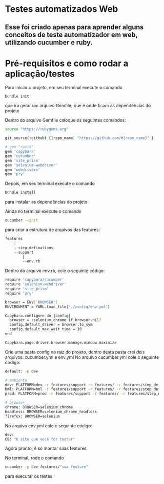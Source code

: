 # Testes automatizados Web

## Esse foi criado apenas para aprender alguns conceitos de teste automatizador em web, utilizando cucumber e ruby.

# Pré-requisitos e como rodar a aplicação/testes

Para iniciar o projeto, em seu terminal execute o comando 
```bash 
bundle init 
```
que ira gerar um arquivo Gemfile, que é onde ficam as dependências do projeto

Dentro do arquivo Gemfile coloque os seguintes comandos:
```bash
source "https://rubygems.org"

git_source(:github) {|repo_name| "https://github.com/#{repo_name}" }

# gem "rails"
gem 'capybara'
gem 'cucumber'
gem 'site_prism'
gem 'selenium-webdriver'
gem 'webdrivers'
gem 'pry'
```

Depois, em seu terminal execute o comando
```bash
bundle install 
```
para instalar as dependências do projeto

Ainda no terminal execute o comando 
```bash 
cucumber --init 
```
para criar a estrutura de arquivos das features:
```bash
features
	|
	--step_definations
	--support
		|
		--env.rb
```

Dentro do arquivo env.rb, cole o seguinte código:
```bash
require 'capybara/cucumber'
require 'selenium-webdriver'
require 'site_prism'
require 'pry'

browser = ENV['BROWSER']
ENVIRONMENT = YAML.load_file('./config/env.yml')

Capybara.configure do |config|
  browser = :selenium_chrome if browser.nil?
  config.default_driver = browser.to_sym
  config.default_max_wait_time = 10
end

Capybara.page.driver.browser.manage.window.maximize
```

Crie uma pasta config na raiz do projeto, dentro desta pasta crei dois arquivos: cucumber.yml e env.yml
No arquivo cucumber.yml cole o seguinte código:
```bash
default: -p dev 

# ambiente
dev: PLATFORM=dev -r features/support -r features/ -r features/step_definitions -r features/page -r config/dev --exclude config/hml   --tags "not @mock"
hml: PLATFORM=hml -r features/support -r features/ -r features/step_definitions -r features/page -r config/hml --exclude config/dev--tags "not @mock"  --tags "not @prod"
prod: PLATFORM=prod -r features/support -r features/ -r features/step_definitions -r features/page -r config/prod --exclude config/dev --exclude config/hml--tags "not @mock"

# browser
chrome: BROWSER=selenium_chrome
headless: BROWSER=selenium_chrome_headless
firefox: BROWSER=selenium
```

No arquivo env.yml cole o seguinte código:
```bash
dev:
CB: "O site que você for testar"
```

Agora pronto, é só montar suas features

No terminal, rode o comando 
```bash
cucumber -p dev features/"sua feature"
````
para executar os testes